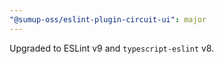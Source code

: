 ```yaml
---
"@sumup-oss/eslint-plugin-circuit-ui": major
---
```


Upgraded to ESLint v9 and `typescript-eslint` v8.
